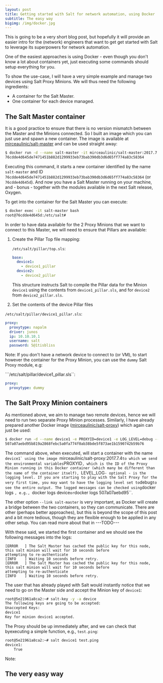 ```yaml
---
layout: post
title: Getting started with Salt for network automation, using Docker
subtitle: The easy way
bigimg: /img/docker.jpg
---
```


This is going to be a very short blog post, but hopefully it will provide an
easier intro for the (network) engineers that want to get get started with Salt
to leverage its superpowers for network automation.

One of the easiest approaches is using Docker - even though you don't know a lot
about containers yet, just executing some commands should setup everything for
you.

To show the use-case, I will have a very simple example and manage two devices
using Salt Proxy Minions. We will thus need the following ingredients:

- A container for the Salt Master.
- One container for each device managed.

The Salt Master container
-------------------------

It is a good practice to ensure that there is no version mismatch between the
Master and the Minions connected. So I built an image which you can just use
and spawn a new container. The image is available at 
[mirceaulinic/salt-master](https://hub.docker.com/r/mirceaulinic/salt-master/)
and can be used straight away:

```bash
$ docker run -d --name salt-master -it mirceaulinic/salt-master:2017.7.4
76cdde4d645de7471451b882d1299933eb73bab390db3d6d65ff774a83c58364
```

Executing this command, it starts a new container identified by the name
``salt-master`` and ID ``76cdde4d645de7471451b882d1299933eb73bab390db3d6d65ff774a83c58364``
(or ``76cdde4d645d``). And now you have a Salt Master running on your machine,
and - bonus - together with the modules available in the next Salt release,
Oxygen.

To get into the container for the Salt Master you can execute:

```bash
$ docker exec -it salt-master bash
root@76cdde4d645d:/etc/salt#
```

In order to have data available for the 2 Proxy Minions that we want to connect
to this Master, we will need to ensure that Pillars are available:

1. Create the Pillar Top file mapping:

   ``/etc/salt/pillar/top.sls``:
   ```yaml
   base:
     device1:
       - device1_pillar
     device2:
       - device2_pillar
    ```

    This structure instructs Salt to compile the Pillar data for the Minion
    ``device1`` using the contents from ``device1_pillar.sls``, and for
    ``device2`` from ``device2_pillar.sls``.

2. Set the contents of the device Pillar files

``/etc/salt/pillar/device1_pillar.sls``:
```yaml
proxy:
  proxytype: napalm
  driver: junos
  ip: 10.10.10.1
  username: salt
  password: 5@1tisbliss
```

Note: If you don't have a network device to connect to (or VM), to start however
the container for the Proxy Minion, you can use the ``dummy`` Salt Proxy module,
e.g:

```/etc/salt/pillar/device1_pillar.sls``:
```yaml
proxy:
  proxytype: dummy
```

The Salt Proxy Minion containers
--------------------------------

As mentioned above, we aim to manage two remote devices, hence we will need to
run two separate Proxy Minion processes. Similarly, I have already prepared
another Docker image ([mirceaulinic/salt-proxy](https://hub.docker.com/r/mirceaulinic/salt-proxy))
which again can just be used:

```bash
$ docker run -d --name device1 -e PROXYID=device1 -e LOG_LEVEL=debug --link salt-master -it mirceaulinic/salt-proxy:2017.7.4
507a07aebd95b819a2868febc5a0fa774f0ab38bde5f873ae1b1590742b59b76
```

The command above, when executed, will start a container with the name
``device1` using the image ``mirceaulinic/salt-proxy:2017.7.4`` to which we
send the environmental variables ``PROXYID``, which is the ID of the Proxy
Minion running in this Docker container (which many be different than the name
of the container itself), ``LEVEL_LOG`` - optional - is the logging level. If
you are starting to play with the Salt Proxy for the very first time, you may
want to have the logging level set to ``debug`` to see the entire output. The
logged messages can be checked using ``docker logs <container name or ID>``,
e.g., ``docker logs device`` or ``docker logs 507a07aebd95``.

The other option ``--link salt-master`` is very important, as Docker will create
a bridge between the two containers, so they can communicate. There are other
(perhaps better approaches), but this is beyond the scope of this post and a bit
more tedious, though they are flexible enough to be applied in any other setup.
You can read more about that in ---TODO---

With these said, we started the first container and we should see the following
messages into the logs:

```
[ERROR   ] The Salt Master has cached the public key for this node, this salt minion will wait for 10 seconds before 
attempting to re-authenticate
[INFO    ] Waiting 10 seconds before retry.
[ERROR   ] The Salt Master has cached the public key for this node, this salt minion will wait for 10 seconds before 
attempting to re-authenticate
[INFO    ] Waiting 10 seconds before retry.
```

The user that has already played with Salt would instantly notice that we need
to go on the Master side and accept the Minion key of ``device1``:

```bash
root@5e21961a8ca2:~# salt-key -y -a device
The following keys are going to be accepted:
Unaccepted Keys:
device1
Key for minion device1 accepted.
```

The Proxy should be up immediately after, and we can check that byexecuting a
simple function, e.g., ``test.ping``:

```bash
root@5e21961a8ca2:~# salt device1 test.ping
device1:
    True
```

Note: 

The very easy way
-----------------


